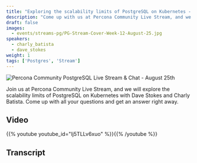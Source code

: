 ```yaml
---
title: "Exploring the scalability limits of PostgreSQL on Kubernetes - Percona Community Live Stream August 25th"
description: "Come up with us at Percona Community Live Stream, and we will explore the Scalability limits of Postgres on Kubernetes on Thursday, August 25th at 12:00 PM EDT / 06:00 PM CEST / 09:30 PM IST"
draft: false
images:
  - events/streams-pg/PG-Stream-Cover-Week-12-August-25.jpg
speakers:
  - charly_batista
  - dave_stokes
weight: 1
tags: ['Postgres', 'Stream']
---
```


![Percona Community PostgreSQL Live Stream & Chat - August 25th](events/streams-pg/PG-Stream-Cover-Week-12-August-25.jpg)

Join us at Percona Community Live Stream, and we will explore the scalability limits of PostgreSQL on Kubernetes with Dave Stokes and Charly Batista. Come up with all your questions and get an answer right away.


## Video

{{% youtube youtube_id="Ij5TLLv6xuo" %}}{{% /youtube %}}


## Transcript

